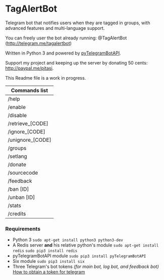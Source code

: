 # TagAlertBot
Telegram bot that notifies users when they are tagged in groups, 
with advanced features and multi-language support.

You can freely user the bot already running: @TagAlertBot (http://telegram.me/tagalertbot)

Written in Python 3 and powered by
[pyTelegramBotAPI](https://github.com/eternnoir/pyTelegramBotAPI).

Support my project and keeping up the server by donating 50 cents: http://paypal.me/pitasi.

This Readme file is a work in progress.

| Commands list                                                             |
| --------------------------------------------------------------------------|
| /help             | Show a presentation message.                          |
| /enable           | Enable notifications for the user.                    |
| /disable          | Disable notifications for the user.                   |
| /retrieve_[CODE]  | Search for the message inside the relative group.     |
| /ignore_[CODE]    | Ignore notifications from a specific user.            |
| /unignore_[CODE]  | Unignore notifications from a specific user.          |
| /groups           | Show a list of groups in which user is known          |
| /setlang          | Show a list of available languages                    |
| /donate           | Show a PayPal link for donating to dev                |
| /sourcecode       | Show a link to this repository                        |
| /feedback         | Send a message to dev through the Feedback Bot        |
| /ban [ID]         | Ban an user from using the bot (admin only)           |
| /unban [ID]       | Unban an user                                         |
| /stats            | Show some statistics                                  |
| /credits          | Show credits for bot and translations                 |

### Requirements
* Python 3
`sudo apt-get install python3 python3-dev`
* A Redis server __and__ his relative python's module
`sudo apt-get install redis`
`sudo pip3 install redis`
* pyTelegramBotAPI module
`sudo pip3 install pyTelegramBotAPI`
* Six module
`sudo pip3 install six`
* Three Telegram's bot tokens _(for main bot, log bot, and feedback bot)_
[How to obtain a token for telegram](https://unnikked.ga/getting-started-with-telegram-bots/)
 